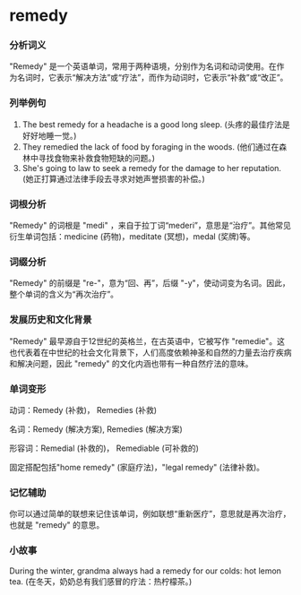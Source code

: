 # remedy

### 分析词义

  

"Remedy" 是一个英语单词，常用于两种语境，分别作为名词和动词使用。在作为名词时，它表示“解决方法”或“疗法”，而作为动词时，它表示“补救”或“改正”。

  

### 列举例句

  

1.  The best remedy for a headache is a good long sleep. (头疼的最佳疗法是好好地睡一觉。)
2.  They remedied the lack of food by foraging in the woods. (他们通过在森林中寻找食物来补救食物短缺的问题。)
3.  She's going to law to seek a remedy for the damage to her reputation. (她正打算通过法律手段去寻求对她声誉损害的补偿。)

  

### 词根分析

  

"Remedy" 的词根是 "medi" ，来自于拉丁词“mederi”，意思是“治疗”。其他常见衍生单词包括：medicine (药物)，meditate (冥想)，medal (奖牌)等。

  

### 词缀分析

  

"Remedy" 的前缀是 "re-"，意为“回、再”，后缀 "-y"，使动词变为名词。因此，整个单词的含义为“再次治疗”。

  

### 发展历史和文化背景

  

"Remedy" 最早源自于12世纪的英格兰，在古英语中，它被写作 "remedie"。这也代表着在中世纪的社会文化背景下，人们高度依赖神圣和自然的力量去治疗疾病和解决问题，因此 "remedy" 的文化内涵也带有一种自然疗法的意味。

  

### 单词变形

  

动词：Remedy (补救)， Remedies (补救)  
  
名词：Remedy (解决方案), Remedies (解决方案)  
  
形容词：Remedial (补救的)， Remediable (可补救的)

  

固定搭配包括"home remedy" (家庭疗法)，"legal remedy" (法律补救)。

  

### 记忆辅助

  

你可以通过简单的联想来记住该单词，例如联想“重新医疗”，意思就是再次治疗，也就是 "remedy" 的意思。

  

### 小故事

  

During the winter, grandma always had a remedy for our colds: hot lemon tea. (在冬天，奶奶总有我们感冒的疗法：热柠檬茶。)
